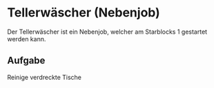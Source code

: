 # Tellerwäscher (Nebenjob)
Der Tellerwäscher ist ein Nebenjob, welcher am Starblocks 1 gestartet werden kann.

## Aufgabe
Reinige verdreckte Tische